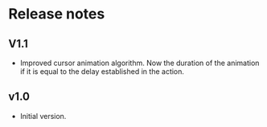 # Release notes

## V1.1
* Improved cursor animation algorithm. Now the duration of the animation if it is equal to the delay established in the action.
## v1.0
* Initial version.
